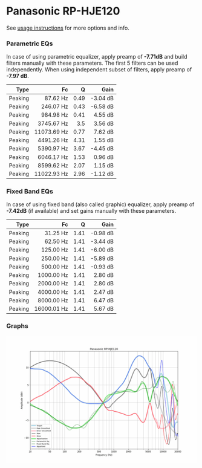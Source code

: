 # Panasonic RP-HJE120
See [usage instructions](https://github.com/jaakkopasanen/AutoEq#usage) for more options and info.

### Parametric EQs
In case of using parametric equalizer, apply preamp of **-7.71dB** and build filters manually
with these parameters. The first 5 filters can be used independently.
When using independent subset of filters, apply preamp of **-7.97 dB**.

| Type    | Fc          |    Q | Gain     |
|--------:|------------:|-----:|---------:|
| Peaking | 87.62 Hz    | 0.49 | -3.04 dB |
| Peaking | 246.07 Hz   | 0.43 | -6.58 dB |
| Peaking | 984.98 Hz   | 0.41 | 4.55 dB  |
| Peaking | 3745.67 Hz  | 3.5  | 3.56 dB  |
| Peaking | 11073.69 Hz | 0.77 | 7.62 dB  |
| Peaking | 4491.26 Hz  | 4.31 | 1.55 dB  |
| Peaking | 5390.97 Hz  | 3.67 | -4.45 dB |
| Peaking | 6046.17 Hz  | 1.53 | 0.96 dB  |
| Peaking | 8599.62 Hz  | 2.07 | 1.15 dB  |
| Peaking | 11022.93 Hz | 2.96 | -1.12 dB |

### Fixed Band EQs
In case of using fixed band (also called graphic) equalizer, apply preamp of **-7.42dB**
(if available) and set gains manually with these parameters.

| Type    | Fc          |    Q | Gain     |
|--------:|------------:|-----:|---------:|
| Peaking | 31.25 Hz    | 1.41 | -0.98 dB |
| Peaking | 62.50 Hz    | 1.41 | -3.44 dB |
| Peaking | 125.00 Hz   | 1.41 | -6.00 dB |
| Peaking | 250.00 Hz   | 1.41 | -5.89 dB |
| Peaking | 500.00 Hz   | 1.41 | -0.93 dB |
| Peaking | 1000.00 Hz  | 1.41 | 2.80 dB  |
| Peaking | 2000.00 Hz  | 1.41 | 2.80 dB  |
| Peaking | 4000.00 Hz  | 1.41 | 2.47 dB  |
| Peaking | 8000.00 Hz  | 1.41 | 6.47 dB  |
| Peaking | 16000.01 Hz | 1.41 | 5.67 dB  |

### Graphs
![](./Panasonic%20RP-HJE120.png)